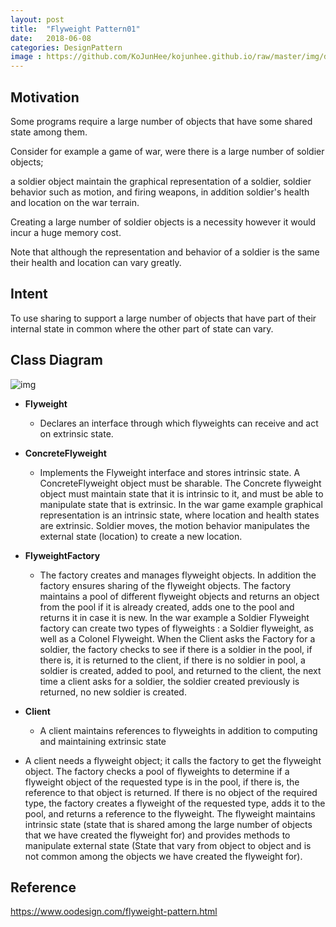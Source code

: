 ```yaml
---
layout: post
title:  "Flyweight Pattern01"
date:   2018-06-08
categories: DesignPattern
image : https://github.com/KoJunHee/kojunhee.github.io/raw/master/img/dpci.png
---
```


## Motivation

Some programs require a large number of objects that have some shared state among them. 

Consider for example a game of war, were there is a large number of soldier objects; 

a soldier object maintain the graphical representation of a soldier, soldier behavior such as motion, and firing weapons, in addition soldier's health and location on the war terrain. 

Creating a large number of soldier objects is a necessity however it would incur a huge memory cost. 

Note that although the representation and behavior of a soldier is the same their health and location can vary greatly.

## Intent

To use sharing to support a large number of objects that have part of their internal state in common where the other part of state can vary.

## Class Diagram

![img](https://github.com/KoJunHee/kojunhee.github.io/raw/master/img/FlyweightPattern01.png) 

- **Flyweight**
  - Declares an interface through which flyweights can receive and act on extrinsic state.
- **ConcreteFlyweight**
  - Implements the Flyweight interface and stores intrinsic state. A ConcreteFlyweight object must be sharable. The Concrete flyweight object must maintain state that it is intrinsic to it, and must be able to manipulate state that is extrinsic. In the war game example graphical representation is an intrinsic state, where location and health states are extrinsic. Soldier moves, the motion behavior manipulates the external state (location) to create a new location.
- **FlyweightFactory**  
  - The factory creates and manages flyweight objects. In addition the factory ensures sharing of the flyweight objects. The factory maintains a pool of different flyweight objects and returns an object from the pool if it is already created, adds one to the pool and returns it in case it is new.
    In the war example a Soldier Flyweight factory can create two types of flyweights : a Soldier flyweight, as well as a Colonel Flyweight. When the Client asks the Factory for a soldier, the factory checks to see if there is a soldier in the pool, if there is, it is returned to the client, if there is no soldier in pool, a soldier is created, added to pool, and returned to the client, the next time a client asks for a soldier, the soldier created previously is returned, no new soldier is created.
- **Client**
  -  A client maintains references to flyweights in addition to computing and maintaining extrinsic state

- A client needs a flyweight object; it calls the factory to get the flyweight object. The factory checks a pool of flyweights to determine if a flyweight object of the requested type is in the pool, if there is, the reference to that object is returned. If there is no object of the required type, the factory creates a flyweight of the requested type, adds it to the pool, and returns a reference to the flyweight. The flyweight maintains intrinsic state (state that is shared among the large number of objects that we have created the flyweight for) and provides methods to manipulate external state (State that vary from object to object and is not common among the objects we have created the flyweight for).

## Reference

<https://www.oodesign.com/flyweight-pattern.html>